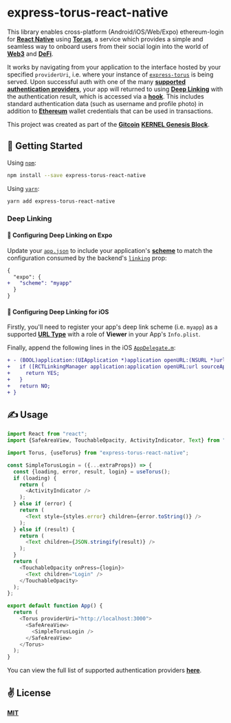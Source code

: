 # express-torus-react-native

This library enables cross-platform (Android/iOS/Web/Expo) ethereum-login for [**React Native**](https://reactnative.dev/) using [**Tor.us**](https://tor.us/),  a service which provides a simple and seamless way to onboard users from their social login into the world of [**Web3**](https://web3js.readthedocs.io/en/v1.2.11/) and [**DeFi**](https://blog.coinbase.com/a-beginners-guide-to-decentralized-finance-defi-574c68ff43c4?gi=7db05dba5dc9).

It works by navigating from your application to the interface hosted by your specified `providerUri`, i.e. where your instance of [`express-torus`](https://github.com/cawfree/express-torus) is being served. Upon successful auth with one of the many [**supported authentication providers**](https://github.com/torusresearch/torus-direct-web-sdk/blob/9d024825ce1fad8cb31e7878ad6b85ba6d6025b4/examples/vue-app/src/App.vue#L24), your app will returned to using [**Deep Linking**](https://reactnavigation.org/docs/deep-linking) with the authentication result, which is accessed via a [**hook**](https://reactjs.org/docs/hooks-intro.html). This includes standard authentication data (such as username and profile photo) in addition to [**Ethereum**](https://ethereum.org/en/) wallet credentials that can be used in transactions.

This project was created as part of the [**Gitcoin**](https://gitcoin.co/) [**KERNEL Genesis Block**](https://gitcoin.co/blog/announcing-kernel/).

## 🚀 Getting Started

Using [`npm`](https://npmjs.com):

```bash
npm install --save express-torus-react-native
```

Using [`yarn`](https://yarnpkg.com):

```bash
yarn add express-torus-react-native
```

### Deep Linking

#### 🔗 Configuring Deep Linking on Expo
Update your [`app.json`](./example/app.json) to include your application's [**scheme**](https://docs.expo.io/workflow/linking/#in-a-standalone-app) to match the configuration consumed by the backend's [`linking`](https://github.com/cawfree/express-torus/blob/c92f831891c0d88dc4dd36b310bcfa75ae33032d/example/src/index.js#L87) prop:

```diff
{
  "expo": {
+   "scheme": "myapp"
  }
}
```

#### 🔗 Configuring Deep Linking for iOS
Firstly, you'll need to register your app's deep link scheme (i.e. `myapp`) as a supported [**URL Type**](https://developer.apple.com/documentation/uikit/inter-process_communication/allowing_apps_and_websites_to_link_to_your_content/defining_a_custom_url_scheme_for_your_app) with a role of **Viewer** in your App's `Info.plist`.

Finally, append the following lines in the iOS [`AppDelegate.m`](https://github.com/cawfree/express-torus-react-native/blob/master/example/ios/expresstorusreactnative/AppDelegate.m):

```diff
+ - (BOOL)application:(UIApplication *)application openURL:(NSURL *)url options:(NSDictionary<UIApplicationOpenURLOptionsKey,id> *)options {
+   if ([RCTLinkingManager application:application openURL:url sourceApplication:nil annotation:nil]) {
+     return YES;
+   }
+   return NO;
+ }
```

## ✍️ Usage

```javascript
import React from "react";
import {SafeAreaView, TouchableOpacity, ActivityIndicator, Text} from "react-native";

import Torus, {useTorus} from "express-torus-react-native";

const SimpleTorusLogin = ({...extraProps}) => {
  const {loading, error, result, login} = useTorus();
  if (loading) {
    return (
      <ActivityIndicator />
    );
  } else if (error) {
    return (
      <Text style={styles.error} children={error.toString()} />
    );
  } else if (result) {
    return (
      <Text children={JSON.stringify(result)} />
    );
  }
  return (
    <TouchableOpacity onPress={login}>
      <Text children="Login" />
    </TouchableOpacity>
  );
};

export default function App() {
  return (
    <Torus providerUri="http://localhost:3000">
      <SafeAreaView>
        <SimpleTorusLogin />
      </SafeAreaView>
    </Torus>
  );
}
```

You can view the full list of supported authentication providers [**here**](https://github.com/torusresearch/torus-direct-web-sdk/blob/9d024825ce1fad8cb31e7878ad6b85ba6d6025b4/examples/vue-app/src/App.vue#L24).

## ✌️ License
[**MIT**](./LICENSE)

